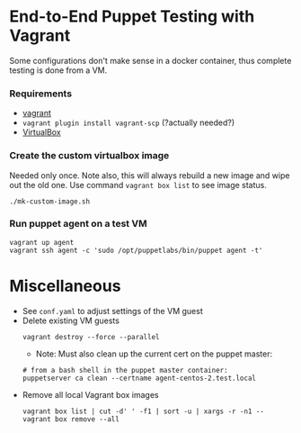 # End-to-End Puppet Testing with Vagrant
Some configurations don't make sense in a docker container, thus complete testing is
done from a VM.

### Requirements
- [vagrant](https://www.vagrantup.com/docs/installation/)
- `vagrant plugin install vagrant-scp` (?actually needed?)
- [VirtualBox](https://www.virtualbox.org/wiki/Linux_Downloads)


### Create the custom virtualbox image
Needed only once. Note also, this will always rebuild a new image and wipe out the old one.
Use command `vagrant box list` to see image status.
```shell
./mk-custom-image.sh
```


### Run puppet agent on a test VM
```shell
vagrant up agent
vagrant ssh agent -c 'sudo /opt/puppetlabs/bin/puppet agent -t'
```

# Miscellaneous
* See `conf.yaml` to adjust settings of the VM guest
* Delete existing VM guests
  ```shell
  vagrant destroy --force --parallel
  ```
  * Note: Must also clean up the current cert on the puppet master:
   ```shell
   # from a bash shell in the puppet master container:
   puppetserver ca clean --certname agent-centos-2.test.local
   ```
* Remove all local Vagrant box images
  ```shell
  vagrant box list | cut -d' ' -f1 | sort -u | xargs -r -n1 -- vagrant box remove --all
  ```
